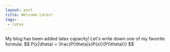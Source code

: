 ```yaml
---
layout: post
title: Welcome Latex!
tags:
 - latex
---
```


My blog has been added latex capacity! Let's write down one of my favorite formula:
$$
P(x|\theta) =  \frac{P(\theta|x)P(x)}{P(\theta)}}
$$
